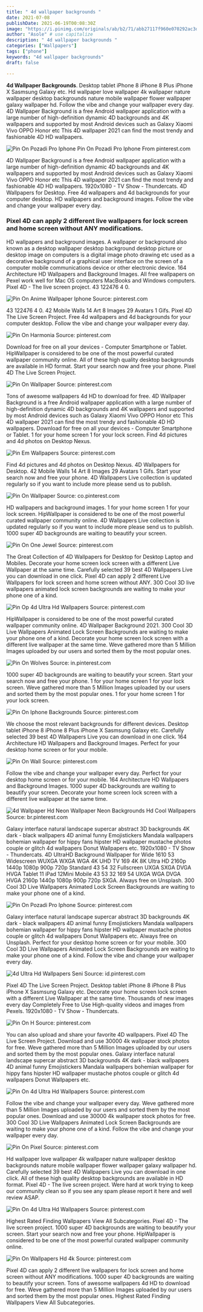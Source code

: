 ```yaml
---
title: " 4d wallpaper backgrounds "
date: 2021-07-08
publishDate: 2021-06-19T00:08:30Z
image: "https://i.pinimg.com/originals/ab/b2/71/abb27117f960e070292ac3d253939940.jpg"
author: "Asole" # use capitalize
description: " 4d wallpaper backgrounds "
categories: ["Wallpapers"]
tags: ["phone"]
keywords: "4d wallpaper backgrounds"
draft: false

---
```



**4d Wallpaper Backgrounds**. Desktop tablet iPhone 8 iPhone 8 Plus iPhone X Sasmsung Galaxy etc. Hd wallpaper love wallpaper 4k wallpaper nature wallpaper desktop backgrounds nature mobile wallpaper flower wallpaper galaxy wallpaper hd. Follow the vibe and change your wallpaper every day. 4D Wallpaper Background is a free Android wallpaper application with a large number of high-definition dynamic 4D backgrounds and 4K wallpapers and supported by most Android devices such as Galaxy Xiaomi Vivo OPPO Honor etc This 4D wallpaper 2021 can find the most trendy and fashionable 4D HD wallpapers.

![Pin On Pozadi Pro Iphone](https://i.pinimg.com/originals/43/90/bc/4390bc1dd753e01a89ae6511a2eb058d.jpg "Pin On Pozadi Pro Iphone")
Pin On Pozadi Pro Iphone From pinterest.com


4D Wallpaper Background is a free Android wallpaper application with a large number of high-definition dynamic 4D backgrounds and 4K wallpapers and supported by most Android devices such as Galaxy Xiaomi Vivo OPPO Honor etc This 4D wallpaper 2021 can find the most trendy and fashionable 4D HD wallpapers. 1920x1080 - TV Show - Thundercats. 4D Wallpapers for Desktop. Free 4d wallpapers and 4d backgrounds for your computer desktop. HD wallpapers and background images. Follow the vibe and change your wallpaper every day.

### Pixel 4D can apply 2 different live wallpapers for lock screen and home screen without ANY modifications.

HD wallpapers and background images. A wallpaper or background also known as a desktop wallpaper desktop background desktop picture or desktop image on computers is a digital image photo drawing etc used as a decorative background of a graphical user interface on the screen of a computer mobile communications device or other electronic device. 164 Architecture HD Wallpapers and Background Images. All free wallpapers on Pexel work well for Mac OS computers MacBooks and Windows computers. Pixel 4D - The live screen project. 43 122476 4 0.


![Pin On Anime Wallpaper Iphone](https://i.pinimg.com/736x/7f/cd/bd/7fcdbda2c57250e00d4b6a426026e4d6.jpg "Pin On Anime Wallpaper Iphone")
Source: pinterest.com

43 122476 4 0. 42 Mobile Walls 14 Art 8 Images 29 Avatars 1 Gifs. Pixel 4D The Live Screen Project. Free 4d wallpapers and 4d backgrounds for your computer desktop. Follow the vibe and change your wallpaper every day.

![Pin On Harmonia](https://i.pinimg.com/originals/60/b6/d3/60b6d39e851d1ce00be5e3b62dd6a4a4.jpg "Pin On Harmonia")
Source: pinterest.com

Download for free on all your devices - Computer Smartphone or Tablet. HipWallpaper is considered to be one of the most powerful curated wallpaper community online. All of these high quality desktop backgrounds are available in HD format. Start your search now and free your phone. Pixel 4D The Live Screen Project.

![Pin On Wallpaper](https://i.pinimg.com/originals/f1/b4/65/f1b46521f65080d211a43c46cd99d807.jpg "Pin On Wallpaper")
Source: pinterest.com

Tons of awesome wallpapers 4d HD to download for free. 4D Wallpaper Background is a free Android wallpaper application with a large number of high-definition dynamic 4D backgrounds and 4K wallpapers and supported by most Android devices such as Galaxy Xiaomi Vivo OPPO Honor etc This 4D wallpaper 2021 can find the most trendy and fashionable 4D HD wallpapers. Download for free on all your devices - Computer Smartphone or Tablet. 1 for your home screen 1 for your lock screen. Find 4d pictures and 4d photos on Desktop Nexus.

![Pin Em Wallpapers](https://i.pinimg.com/originals/e2/b1/de/e2b1de32d8a647a7b4661367707df585.jpg "Pin Em Wallpapers")
Source: pinterest.com

Find 4d pictures and 4d photos on Desktop Nexus. 4D Wallpapers for Desktop. 42 Mobile Walls 14 Art 8 Images 29 Avatars 1 Gifs. Start your search now and free your phone. 4D Wallpapers Live collection is updated regularly so if you want to include more please send us to publish.

![Pin On Wallpaper](https://i.pinimg.com/originals/48/63/1b/48631b469a4af20289604c92b70c49e4.jpg "Pin On Wallpaper")
Source: co.pinterest.com

HD wallpapers and background images. 1 for your home screen 1 for your lock screen. HipWallpaper is considered to be one of the most powerful curated wallpaper community online. 4D Wallpapers Live collection is updated regularly so if you want to include more please send us to publish. 1000 super 4D backgrounds are waiting to beautify your screen.

![Pin On One Jewel](https://i.pinimg.com/originals/7f/44/f4/7f44f4fce355cbdfcdb70fc935cb1e1c.jpg "Pin On One Jewel")
Source: pinterest.com

The Great Collection of 4D Wallpapers for Desktop for Desktop Laptop and Mobiles. Decorate your home screen lock screen with a different Live Wallpaper at the same time. Carefully selected 39 best 4D Wallpapers Live you can download in one click. Pixel 4D can apply 2 different Live Wallpapers for lock screen and home screen without ANY. 300 Cool 3D live wallpapers animated lock screen backgrounds are waiting to make your phone one of a kind.

![Pin Op 4d Ultra Hd Wallpapers](https://i.pinimg.com/736x/fb/fd/c3/fbfdc3c9726bb72ddd547779e3aa2fa7.jpg "Pin Op 4d Ultra Hd Wallpapers")
Source: pinterest.com

HipWallpaper is considered to be one of the most powerful curated wallpaper community online. 4D Wallpaper Background 2021. 300 Cool 3D Live Wallpapers Animated Lock Screen Backgrounds are waiting to make your phone one of a kind. Decorate your home screen lock screen with a different live wallpaper at the same time. Weve gathered more than 5 Million Images uploaded by our users and sorted them by the most popular ones.

![Pin On Wolves](https://i.pinimg.com/736x/8a/9b/f9/8a9bf92eab8359f00b71460e78359c8f.jpg "Pin On Wolves")
Source: in.pinterest.com

1000 super 4D backgrounds are waiting to beautify your screen. Start your search now and free your phone. 1 for your home screen 1 for your lock screen. Weve gathered more than 5 Million Images uploaded by our users and sorted them by the most popular ones. 1 for your home screen 1 for your lock screen.

![Pin On Iphone Backgrounds](https://i.pinimg.com/originals/47/bc/70/47bc70adb89bf6918c27ae6b611188f7.jpg "Pin On Iphone Backgrounds")
Source: pinterest.com

We choose the most relevant backgrounds for different devices. Desktop tablet iPhone 8 iPhone 8 Plus iPhone X Sasmsung Galaxy etc. Carefully selected 39 best 4D Wallpapers Live you can download in one click. 164 Architecture HD Wallpapers and Background Images. Perfect for your desktop home screen or for your mobile.

![Pin On Wall](https://i.pinimg.com/originals/9a/0a/5b/9a0a5b9e1614da483ba914747789a42e.jpg "Pin On Wall")
Source: pinterest.com

Follow the vibe and change your wallpaper every day. Perfect for your desktop home screen or for your mobile. 164 Architecture HD Wallpapers and Background Images. 1000 super 4D backgrounds are waiting to beautify your screen. Decorate your home screen lock screen with a different live wallpaper at the same time.

![4d Wallpaper Hd Neon Wallpaper Neon Backgrounds Hd Cool Wallpapers](https://i.pinimg.com/originals/3e/1d/41/3e1d4162b07667a0f271638146283613.jpg "4d Wallpaper Hd Neon Wallpaper Neon Backgrounds Hd Cool Wallpapers")
Source: br.pinterest.com

Galaxy interface natural landscape supercar abstract 3D backgrounds 4K dark - black wallpapers 4D animal funny Emojistickers Mandala wallpapers bohemian wallpaper for hippy fans hipster HD wallpaper mustache photos couple or glitch 4d wallpapers Donut Wallpapers etc. 1920x1080 - TV Show - Thundercats. 4D UltraHD Background Wallpaper for Wide 1610 53 Widescreen WUXGA WXGA WGA 4K UHD TV 169 4K 8K Ultra HD 2160p 1440p 1080p 900p 720p Standard 43 54 32 Fullscreen UXGA SXGA DVGA HVGA Tablet 11 iPad 12Mini Mobile 43 53 32 169 54 UXGA WGA DVGA HVGA 2160p 1440p 1080p 900p 720p SXGA. Always free on Unsplash. 300 Cool 3D Live Wallpapers Animated Lock Screen Backgrounds are waiting to make your phone one of a kind.

![Pin On Pozadi Pro Iphone](https://i.pinimg.com/originals/43/90/bc/4390bc1dd753e01a89ae6511a2eb058d.jpg "Pin On Pozadi Pro Iphone")
Source: pinterest.com

Galaxy interface natural landscape supercar abstract 3D backgrounds 4K dark - black wallpapers 4D animal funny Emojistickers Mandala wallpapers bohemian wallpaper for hippy fans hipster HD wallpaper mustache photos couple or glitch 4d wallpapers Donut Wallpapers etc. Always free on Unsplash. Perfect for your desktop home screen or for your mobile. 300 Cool 3D Live Wallpapers Animated Lock Screen Backgrounds are waiting to make your phone one of a kind. Follow the vibe and change your wallpaper every day.

![4d Ultra Hd Wallpapers Seni](https://i.pinimg.com/originals/07/55/8a/07558a922c0742f980c1b13f3f3d80af.jpg "4d Ultra Hd Wallpapers Seni")
Source: id.pinterest.com

Pixel 4D The Live Screen Project. Desktop tablet iPhone 8 iPhone 8 Plus iPhone X Sasmsung Galaxy etc. Decorate your home screen lock screen with a different Live Wallpaper at the same time. Thousands of new images every day Completely Free to Use High-quality videos and images from Pexels. 1920x1080 - TV Show - Thundercats.

![Pin On H](https://i.pinimg.com/originals/a9/fe/a5/a9fea5c20f9187593a5b56d0082216ff.jpg "Pin On H")
Source: pinterest.com

You can also upload and share your favorite 4D wallpapers. Pixel 4D The Live Screen Project. Download and use 30000 4k wallpaper stock photos for free. Weve gathered more than 5 Million Images uploaded by our users and sorted them by the most popular ones. Galaxy interface natural landscape supercar abstract 3D backgrounds 4K dark - black wallpapers 4D animal funny Emojistickers Mandala wallpapers bohemian wallpaper for hippy fans hipster HD wallpaper mustache photos couple or glitch 4d wallpapers Donut Wallpapers etc.

![Pin On 4d Ultra Hd Wallpapers](https://i.pinimg.com/originals/1d/f3/37/1df337dc0e6d37ee734ed964546977a0.jpg "Pin On 4d Ultra Hd Wallpapers")
Source: pinterest.com

Follow the vibe and change your wallpaper every day. Weve gathered more than 5 Million Images uploaded by our users and sorted them by the most popular ones. Download and use 30000 4k wallpaper stock photos for free. 300 Cool 3D Live Wallpapers Animated Lock Screen Backgrounds are waiting to make your phone one of a kind. Follow the vibe and change your wallpaper every day.

![Pin On Pixel](https://i.pinimg.com/564x/60/2d/2e/602d2e8872fb512396cd48390e462491.jpg "Pin On Pixel")
Source: pinterest.com

Hd wallpaper love wallpaper 4k wallpaper nature wallpaper desktop backgrounds nature mobile wallpaper flower wallpaper galaxy wallpaper hd. Carefully selected 39 best 4D Wallpapers Live you can download in one click. All of these high quality desktop backgrounds are available in HD format. Pixel 4D - The live screen project. Were hard at work trying to keep our community clean so if you see any spam please report it here and well review ASAP.

![Pin On 4d Ultra Hd Wallpapers](https://i.pinimg.com/originals/84/55/81/8455811619d382acad07ff50f99fd0af.jpg "Pin On 4d Ultra Hd Wallpapers")
Source: pinterest.com

Highest Rated Finding Wallpapers View All Subcategories. Pixel 4D - The live screen project. 1000 super 4D backgrounds are waiting to beautify your screen. Start your search now and free your phone. HipWallpaper is considered to be one of the most powerful curated wallpaper community online.

![Pin On Wallpapers Hd 4k](https://i.pinimg.com/originals/ab/b2/71/abb27117f960e070292ac3d253939940.jpg "Pin On Wallpapers Hd 4k")
Source: pinterest.com

Pixel 4D can apply 2 different live wallpapers for lock screen and home screen without ANY modifications. 1000 super 4D backgrounds are waiting to beautify your screen. Tons of awesome wallpapers 4d HD to download for free. Weve gathered more than 5 Million Images uploaded by our users and sorted them by the most popular ones. Highest Rated Finding Wallpapers View All Subcategories.

